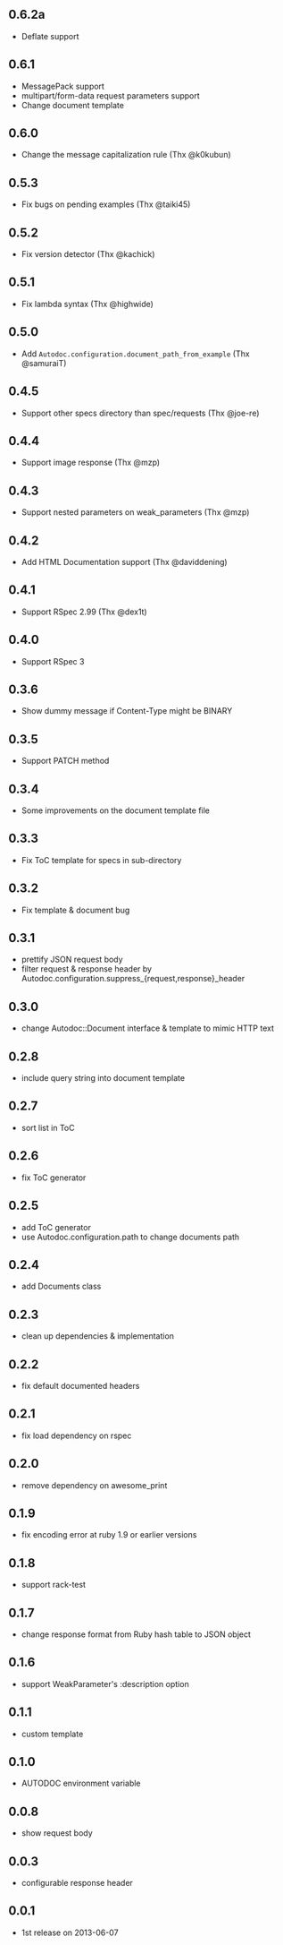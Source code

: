 ## 0.6.2a
- Deflate support

## 0.6.1
- MessagePack support
- multipart/form-data request parameters support
- Change document template

## 0.6.0
- Change the message capitalization rule (Thx @k0kubun)

## 0.5.3
- Fix bugs on pending examples (Thx @taiki45)

## 0.5.2
- Fix version detector (Thx @kachick)

## 0.5.1
- Fix lambda syntax (Thx @highwide)

## 0.5.0
- Add `Autodoc.configuration.document_path_from_example` (Thx @samuraiT)

## 0.4.5
- Support other specs directory than spec/requests (Thx @joe-re)

## 0.4.4
- Support image response (Thx @mzp)

## 0.4.3
- Support nested parameters on weak_parameters (Thx @mzp)

## 0.4.2
- Add HTML Documentation support (Thx @daviddening)

## 0.4.1
- Support RSpec 2.99 (Thx @dex1t)

## 0.4.0
- Support RSpec 3

## 0.3.6
- Show dummy message if Content-Type might be BINARY

## 0.3.5
- Support PATCH method

## 0.3.4
- Some improvements on the document template file

## 0.3.3
- Fix ToC template for specs in sub-directory

## 0.3.2
- Fix template & document bug

## 0.3.1
- prettify JSON request body
- filter request & response header by Autodoc.configuration.suppress_{request,response}_header

## 0.3.0
- change Autodoc::Document interface & template to mimic HTTP text

## 0.2.8
- include query string into document template

## 0.2.7
- sort list in ToC

## 0.2.6
- fix ToC generator

## 0.2.5
- add ToC generator
- use Autodoc.configuration.path to change documents path

## 0.2.4
- add Documents class

## 0.2.3
- clean up dependencies & implementation

## 0.2.2
- fix default documented headers

## 0.2.1
- fix load dependency on rspec

## 0.2.0
- remove dependency on awesome_print

## 0.1.9
- fix encoding error at ruby 1.9 or earlier versions

## 0.1.8
- support rack-test

## 0.1.7
- change response format from Ruby hash table to JSON object

## 0.1.6
- support WeakParameter's :description option

## 0.1.1
- custom template

## 0.1.0
- AUTODOC environment variable

## 0.0.8
- show request body

## 0.0.3
- configurable response header

## 0.0.1
- 1st release on 2013-06-07
